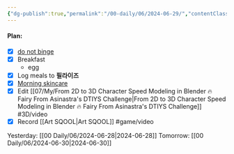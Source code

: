 ```yaml
---
{"dg-publish":true,"permalink":"/00-daily/06/2024-06-29/","contentClasses":"daily Saturday page-white","noteIcon":"","created":"2025-01-21T01:20:16.106+10:00","updated":"2025-01-21T15:25:25.833+10:00"}
---
```


#### Plan:
- [x] [do not binge](Daily.md)
- [x] Breakfast
	- egg
- [x] Log meals to **필라이즈**
- [x] [Morning skincare](AM.png)
- [x] Edit [[07/My/From 2D to 3D Character Speed Modeling in Blender 🔥 Fairy From Asinastra's DTIYS Challenge\|From 2D to 3D Character Speed Modeling in Blender 🔥 Fairy From Asinastra's DTIYS Challenge]] #3D/video
- [x] Record [[Art SQOOL\|Art SQOOL]] #game/video

Yesterday: [[00 Daily/06/2024-06-28\|2024-06-28]]
Tomorrow: [[00 Daily/06/2024-06-30\|2024-06-30]]